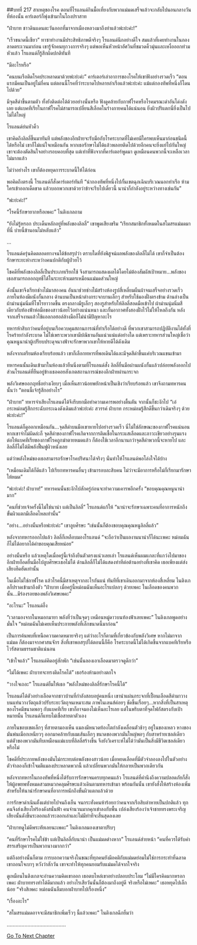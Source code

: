 ##บทที่ 217 สาเหตุของโรค
ตอนที่โรแลนด์กินมื้อเที่ยงกับพวกแม่มดเสร็จแล้วจะกลับไปนอนกลางวันที่ห้องนั้น คาร์เตอร์ก็พุ่งเข้ามาในโถงปราสาท


“ฝ่าบาท ชาวดินแดนตะวันออกที่มาจากเมืองหลวงมาถึงท่าแล้วพ่ะย่ะค่ะ!”


“เร็วขนาดนี้เชียว” ทาซาทำงานมีประสิทธิภาพดีจริงๆ โรแลนด์นึกอย่างดีใจ สมแล้วที่เคยทำงานในกองลาดตระเวนมาก่อน เขารู้จักคนทุกวงการจริงๆ แต่พอเห็นหัวหน้าอัศวินที่ขมวดคิ้วมุ่นและเหงื่อออกท่วมหัวแล้ว โรแลนด์ก็รู้สึกผิดปกติทันที


“มีอะไรหรือ”


“คนบนเรือติดโรคประหลาดมาด้วยพ่ะย่ะค่ะ” คาร์เตอร์เล่าอาการของโรคให้เขาฟังอย่างรวดเร็ว “ตอนแรกมีคนเป็นอยู่ไม่กี่คน แต่ตอนนี้โรคที่ว่าระบาดไปหลายลำเรือแล้วพ่ะย่ะค่ะ แม้แต่กองทัพที่หนึ่งก็โดนไปด้วย”


มีจุดสีดำขึ้นตามตัว ทั้งยังติดต่อได้ด้วยอย่างนั้นหรือ ฟังดูคล้ายกับกาฬโรคหรือโรคมรณะดำอันโด่งดังเลย แต่แบคทีเรียในกาฬโรคไม่สามารถเปลี่ยนสีเลือดในร่างกายคนได้แน่นอน ยิ่งผิวปริแตกนี่ยิ่งเป็นไปไม่ได้ใหญ่


โรแลนด์ย่นหัวคิ้ว


เขาคิดถึงลิลลี่ขึ้นมาทันที แต่พลังของอีกฝ่ายจะรับมือกับโรคระบาดที่ไม่เคยมีใครพบเห็นมาก่อนชนิดนี้ได้หรือไม่ เขาก็ไม่แน่ใจเหมือนกัน หากเธอรักษาไม่ได้แล้วพลอยติดไปด้วยอีกคนจะยิ่งแย่ไปกันใหญ่ เขาจะต้องตัดสินใจอย่างรอบคอบที่สุด แต่เท่าที่ฟังจากที่คาร์เตอร์พูดมา ดูเหมือนคนพวกนี้จะเหลือเวลาไม่มากแล้ว


ไม่ว่าอย่างไร เขาก็ต้องหยุดการระบาดนี้ให้ได้ก่อน


พอคิดถึงตรงนี้ โรแลนด์ก็สั่งคาร์เตอร์​ทันที “นำกองทัพที่หนึ่งไปกั้นเขตฉุกเฉินบริเวณนอกท่าเรือ ห้ามใครเข้าออกเด็ดขาด แล้วบอกพวกเขาด้วยว่าข้าจะรีบไปเดี๋ยวนี้ นาน่าก็กำลังอยู่ระหว่างทางเช่นกัน”


“พ่ะย่ะค่ะ!”


“โรคนี้รักษายากหรือเพคะ” ไนติงเกลถาม


“ยังไม่รู้หรอก ประเด็นหลักอยู่ที่พลังของลิลลี่” เขาพูดเสียงขรึม “เรียกสมาชิกทั้งหมดในสโมสรแม่มดมาที่นี่ บ่ายนี้ข้านอนไม่หลับแล้ว”


...


โรแลนด์ครุ่นคิดตลอดทางจนได้ข้อสรุปว่า ตราบใดที่ยังพิสูจน์ผลพลังของลิลลี่ไม่ได้ เขาก็จำเป็นต้องรักษาระยะห่างระหว่างคนปกติกับผู้ป่วยไว้


โชคดีที่พลังของลิลลี่เป็นประเภทเรียกใช้ จึงสามารถแสดงผลได้โดยไม่ต้องสัมผัสเป้าหมาย...พลังของเธอสามารถออกฤทธิ์ได้ในระยะห้าเมตรเหมือนแม่มดส่วนใหญ่


ดังนั้นเขาจึงเรียกช่างไม้มาสองคน อันนาช่วยช่างไม้สร้างห้องรูปสี่เหลี่ยมผืนผ้าจนเสร็จอย่างรวดเร็ว ภายในห้องมีผนังกั้นกลาง ด้านบนเป็นหน้าต่างกระจกบานเล็กๆ สำหรับใช้มองฝั่งตรงข้าม ด้านล่างเป็นผ้าม่านนุ่มนิ่มที่โซโรยาวาดขึ้น ตรงกลางมีรูเล็กๆ สองรูสำหรับให้ลิลลี่สอดมือเข้าไป ผ้าม่านนุ่มนิ่มสีเดียวกับท้องฟ้าห่อมือของสาวน้อยไว้อย่างแน่นหนา และกั้นอากาศทั้งสองฝั่งไว้ไม่ให้ไหลถึงกัน หลังจากเสร็จงานแล้วใช้แอลกอฮอล์ล้างมือก็ไม่น่ามีปัญหาอะไร


ทหารห้าสิบกว่าคนที่อยู่บนเรือควบคุมสถานการณ์ที่ท่าเรือได้อย่างดี ที่พวกเขาสามารถปฏิบัติงานได้ทั้งที่โรคร้ายกำลังระบาด ไม่ใช่เพราะพวกเขามีปณิธานอันแน่วแน่แต่อย่างใด แต่เพราะทหารส่วนใหญ่เชื่อว่า คุณหนูนาน่าผู้เปรียบประดุจนางฟ้าจะรักษาพวกเขาให้หายดีได้ดังเดิม


หลังจากเตรียมห้องเรียบร้อยแล้ว เขาก็เลือกทหารที่พอเดินได้และมีจุดสีดำขึ้นแค่บริเวณแขนเข้ามา


ทหารคนนั้นเดินเข้ามาในห้องแล้วยืนนิ่งตามที่โรแลนด์สั่ง ลิลลี่ยื่นมือผ่านผนังกั้นแล้วปล่อยพลังออกไป ส่วนโรแลนด์ที่ยืนอยู่ข้างเธอคอยสังเกตสถานการณ์ของอีกฝ่ายผ่านกระจก


พลังวิเศษออกฤทธิ์อย่างเงียบๆ เมื่อเห็นสาวน้อยพยักหน้าเป็นเชิงว่าเรียบร้อยแล้ว เขาจึงถามทหารคนนั้นว่า “ตอนนี้เจ้ารู้สึกอย่างไร”


“ฝ่าบาท” ทหารจำเสียงโรแลนด์ได้จึงรีบยกมือทำความเคารพอย่างตื้นตัน จากนั้นก็ชะงักไป “เอ๋ กระหม่อมรู้สึกกระฉับกระเฉงดังเดิมแล้วพ่ะย่ะค่ะ สวรรค์ ฝ่าบาท กระหม่อมรู้สึกดีขึ้นกว่าเดิมจริงๆ ด้วยพ่ะย่ะค่ะ!”


โรแลนด์ก็ดูออกเหมือนกัน...จุดสีดำบนมือเขาหายไปอย่างรวดเร็ว นี่ไม่ใช่ลักษณะของกาฬโรคแน่นอน หากเขาจำไม่ผิดล่ะก็ จุดสีดำของกาฬโรคเกิดจากการติดเชื้อในกระแสเลือดและภาวะเขียวอย่างรุนแรง ต่อให้แบคทีเรียของกาฬโรคถูกฆ่าตายหมดแล้ว ก็ต้องใช้เวลาอีกนานกว่าจุดสีดำพวกนี้จะหายไป และลิลลี่ก็ไม่ได้มีพลังฟื้นฟูผิวหนังเลย


แต่ว่าพลังใหม่ของเธอสามารถรักษาโรคปริศนาได้จริงๆ นั่นทำให้โรแลนด์พอโล่งใจได้บ้าง


“เหมือนเดิมได้ก็ดีแล้ว ไปเรียกทหารคนอื่นๆ เข้ามารอบละสิบคน ไม่ว่าจะมีอาการหรือไม่ก็เรียกมารักษาให้หมด”


“พ่ะย่ะค่ะ! ฝ่าบาท!” ทหารคนนั้นชะงักไปสักครู่ก่อนจะทำความเคารพอีกครั้ง “ขอบคุณคุณหนูนาน่ามาก”


“คนที่ช่วยเจ้าครั้งนี้ไม่ใช่นาน่า แต่เป็นลิลลี่” โรแลนด์แก้ให้ “นาน่าจะรักษาเฉพาะคนที่อาการหนักถึงขั้นผิวแตกมีเลือดไหลเท่านั้น”


“อย่าง...อย่างนั้นหรือพ่ะย่ะค่ะ” เขาลูบศีรษะ “เช่นนั้นก็ต้องขอบคุณคุณหนูลิลลี่แล้ว”


หลังจากทหารออกไปแล้ว ลิลลี่ก็เหลือบมองโรแลนด์ “จะถือว่าเป็นผลงานนาน่าก็ได้นะเพคะ หม่อมฉันก็ไม่ได้อยากได้คำขอบคุณเสียหน่อย”


อย่างนั้นหรือ แล้วเหตุใดเมื่อครู่นี้เจ้าถึงยืนตัวตรงแน่วเลยเล่า โรแลนด์เห็นผมแกละที่แกว่งไปมาของอีกฝ่ายก็อดยื่นมือไปลูบศีรษะเธอไม่ได้ ด้านลิลลี่ก็ไม่ได้แสดงท่าทีต่อต้านอย่างที่เขาคิด เธอเพียงแต่ส่งเสียงฮึดฮัดเท่านั้น


ในเมื่อไม่ใช่กาฬโรค แล้วโรคนี้มีสาเหตุจากอะไรกันแน่ ทันทีที่เขาเดินออกมาจากห้องสี่เหลี่ยม ไนติงเกลก็ปราดเข้ามาถึงตัว “ฝ่าบาท เมื่อครู่นี้หม่อมฉันเห็นอะไรแปลกๆ ด้วยเพคะ ในเลือดของคนพวกนั้น...มีร่องรอยของพลังวิเศษเพคะ”


“อะไรนะ” โรแลนด์อึ้ง


“เวลามองจากในหมอกมายา พลังที่ว่าเป็นจุดๆ เหมือนหมู่ดาวบนท้องฟ้าเลยเพคะ” ไนติงเกลพูดอย่างมั่นใจ “หม่อมฉันไม่เคยเห็นประกายพลังที่เล็กขนาดนี้มาก่อน”


เป็นการค้นพบที่เหนือความคาดหมายจริงๆ แต่ว่าอะไรก็ตามที่เกี่ยวข้องกับพลังวิเศษ หากไม่มาจากแม่มด ก็ต้องมาจากศาสนจักร สิ่งที่เขาพอสรุปได้ตอนนี้ก็คือ โรคระบาดนี้ไม่ได้เกิดขึ้นจากแบคทีเรียหรือไวรัสตามธรรมชาติแน่นอน


“เข้าใจแล้ว” โรแลนด์คิดอยู่สักพัก “เช่นนั้นลองเอาเลือดมาตรวจดูดีกว่า”


“ไม่ได้เพคะ ฝ่าบาทจะทรงติดโรคได้” เธอร้องห้ามอย่างตกใจ


“วางใจเถอะ” โรแลนด์ยิ้มให้เธอ “พลังใหม่ของลิลลี่รักษาโรคนี้ได้”


โรแลนด์ได้ตัวอย่างเลือดจากชาวบ้านที่กำลังสลบอยู่คนหนึ่ง เขานำแผ่นกระจกที่เปื้อนเลือดสีดำมาวางบนแท่นวางวัตถุแล้วปรับระยะวัตถุจนเหมาะสม ภาพในเลนส์ค่อยๆ ชัดขึ้นเรื่อยๆ...หากสิ่งที่เป็นสาเหตุของโรคมีขนาดพอๆ กับแบคทีเรีย เขาก็อาจมองไม่เห็นอะไรเลย แต่ในพริบตาที่จุดโฟกัสตรงกับเป้าหมายนั้น โรแลนด์ก็แทบไม่เชื่อสายตาตัวเอง


ภายในขอบเขตเล็กๆ ที่สายตามองเห็น แมลงมีหนวดท้องโตกำลังเคลื่อนตัวช้าๆ อยู่ในของเหลว หางของมันพ่นเมือกเหนียวๆ ออกมาคล้ายกับผมเส้นเล็กๆ ขนาดของพวกมันใหญ่พอๆ กับสาหร่ายเซลล์เดียว แต่ตัวของพวกมันทึบเหมือนแม่แบบที่ลิลลี่สร้างขึ้น จึงยังวิเคราะห์ไม่ได้ว่ามันเป็นสิ่งมีชีวิตเซลล์​เดียวหรือไม่


โชคดีที่ประกายพลังของมันไม่กระทบต่อพลังของสาวน้อย เมื่อหยดเลือดที่มีตัวจำลองลงไปในตัวอย่าง ตัวจำลองก็เข้าโจมตีแมลงประหลาดพวกนี้ แล้วเปลี่ยนพวกมันให้กลายเป็นพวกเดียวกัน


หลังจากทหารในกองทัพที่หนึ่งได้รับการรักษาจนครบทุกคนแล้ว โรแลนด์ที่คำนึงถึงความปลอดภัยก็สั่งให้ผู้อพยพทั้งหมดสวมหมวกคลุมศีรษะแล้วเดินตามทหารเข้ามา พร้อมกันนั้น เขายังสั่งให้สร้างห้องเพิ่มสำหรับให้นาน่ารักษาคนที่อาการหนักถึงขั้นผิวแตกแล้วด้วย


การรักษาดำเนินตั้งแต่บ่ายไปจนถึงเย็น จนกระทั่งคนห้าร้อยกว่าคนจากเรือสิบลำหายเป็นปกติแล้ว ทุกคนจึงส่งเสียงโห่ร้องดังสนั่นฟ้า คนจำนวนมากคุกเข่าลงกับพื้น เปล่งเสียงร้องว่าเจ้าชายทรงพระเจริญ เสียงนั้นดังขึ้นระลอกแล้วระลอกเล่าและไม่มีท่าทีจะสิ้นสุดลงเลย


“ฝ่าบาทดูไม่ดีพระทัยเลยนะเพคะ” ไนติงเกลมองเขาตาปริบๆ


“คนที่รักษาโรคไม่ใช่ข้า แต่เป็นลิลลี่กับนาน่า เป็นแม่มดต่างหาก” โรแลนด์ส่ายหน้า “คนที่ควรได้รับคำสรรเสริญควรเป็นพวกนางมากกว่า”


แต่ถึงอย่างนั้นก็ตาม การบอกความจริงในขณะที่ทุกคนยังมีอคติกับแม่มดย่อมไม่ใช่การกระทำที่ฉลาด เขาถอนใจเบาๆ หวังว่าสักวัน เขาจะทำให้ทุกคนยอมรับแม่มดได้จากใจจริง


ดูเหมือนไนติงเกลจะอ่านความคิดเขาออก เธอตบไหล่เขาอย่างปลอบประโลม “ไม่มีใครคิดมากหรอกเพคะ ฝ่าบาททรงทำได้ดีมากแล้ว อย่างไรเสียวันนั้นก็ต้องมาถึงอยู่ดี จริงหรือไม่เพคะ” เธอหยุดไปเล็กน้อย “จริงสิเพคะ หม่อมฉันลืมบอกฝ่าบาทไปเรื่องหนึ่ง”


“เรื่องอะไร”


“สโมสรแม่มดอาจจะมีสมาชิกเพิ่มเร็วๆ นี้แล้วเพคะ” ไนติงเกลฉีกยิ้มว่า


........................................




[Go To Next Chapter]( ./130.md)
